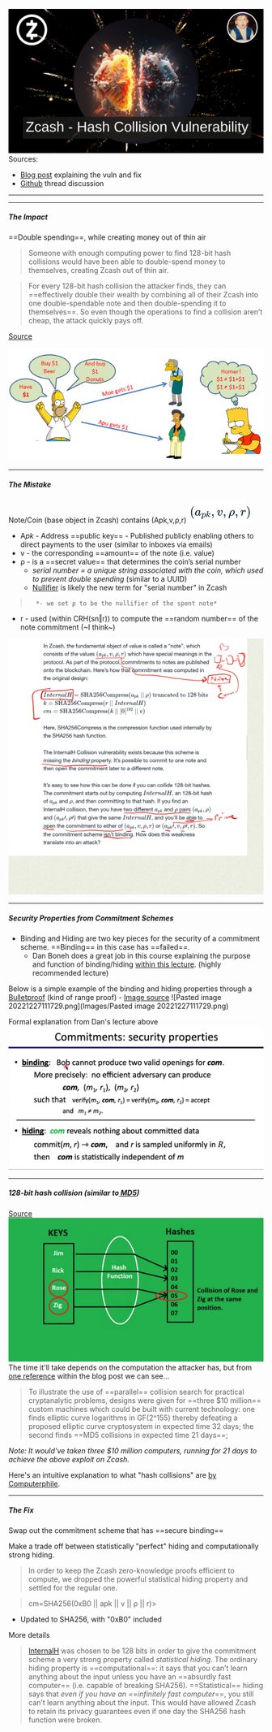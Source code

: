 ![Zcash_Vuln.png](Images/Zcash_Vuln.png)
Sources:
- [Blog post](https://electriccoin.co/blog/fixing-zcash-vulns/?utm_source=pocket_reader) explaining the vuln and fix
- [Github](https://github.com/zcash/zcash/issues/738) thread discussion 
---
---
##### The Impact

==Double spending==, while creating money out of thin air

> Someone with enough computing power to find 128-bit hash collisions would have been able to double-spend money to themselves, creating Zcash out of thin air.

> For every 128-bit hash collision the attacker finds, they can ==effectively double their wealth by combining all of their Zcash into one double-spendable note and then double-spending it to themselves==. So even though the operations to find a collision aren’t cheap, the attack quickly pays off.

[Source](https://www.linkedin.com/pulse/blockchain-double-spending-problem-harinder-seera/)

![Double_Spend.png](Images/Double_Spend.png)

---
##### The Mistake

Note/Coin (base object in Zcash) contains (Apk,v,ρ,r)
![Note_data.png](Images/Note_data.png)
- A*pk* - Address ==public key== - Published publicly enabling others to direct payments to the user (similar to inboxes via emails)
- v - the corresponding ==amount== of the note (i.e. value)
- ρ - is a ==secret value== that determines the coin’s serial number 
	- *serial number = a unique string associated with the coin, which used to prevent double spending* (similar to a UUID)
	- [Nullifier](https://zcash.github.io/orchard/design/nullifiers.html) is likely the new term for "serial number" in Zcash
> 		*- we set ρ to be the nullifier of the spent note*
- r - used (within CRH(sn‖r)) to compute the ==random number== of the note commitment (~I think~)

![The_Mistake.png](Images/The_Mistake.png)

---
##### Security Properties from Commitment Schemes 

- Binding and Hiding are two key pieces for the security of a commitment scheme. ==Binding== in this case has ==failed==. 
	- Dan Boneh does a great job in this course explaining the purpose and function of binding/hiding [within this lecture](https://youtu.be/H3GmsxRU1Kw?t=832). (highly recommended lecture)

Below is a simple example of the binding and hiding properties through a [Bulletproof](https://youtu.be/ilGfKH-kFiQ) (kind of range proof) - [Image source](https://medium.com/coinmonks/zero-knowledge-proofs-um-what-a092f0ee9f28)
![Pasted image 20221227111729.png](Images/Pasted image 20221227111729.png)

Formal explanation from Dan's lecture above
![Dan_Boneh_Binding_Hiding.png](Images/Dan_Boneh_Binding_Hiding.png)

---
##### 128-bit hash collision (similar to[ MD5](https://en.wikipedia.org/wiki/MD5#Collision_vulnerabilities))

[Source](https://www.geeksforgeeks.org/java-program-to-implement-hash-tables-chaining-with-doubly-linked-lists/)
![Hash_Collision.png](Images/Hash_Collision.png)
The time it'll take depends on the computation the attacker has, but from [one reference](http://people.scs.carleton.ca/~paulv/papers/JoC97.pdf) within the blog post we can see... 

>  To illustrate the use of ==parallel== collision search for practical cryptanalytic problems, designs were given for ==three $10 million== custom machines which could be built with current technology: one finds elliptic curve logarithms in GF(2^155) thereby defeating a proposed elliptic curve cryptosystem in expected time 32 days; the second finds ==MD5 collisions in expected time 21 days==;

*Note: It would've taken three $10 million computers, running for 21 days to achieve the above exploit on Zcash.* 

Here's an intuitive explanation to what "hash collisions" are [by Computerphile](https://youtu.be/b4b8ktEV4Bg?t=97). 

---
##### The Fix

Swap out the commitment scheme that has ==secure binding==

Make a trade off between statistically "perfect" hiding and computationally strong hiding. 

> In order to keep the Zcash zero-knowledge proofs efficient to compute, we dropped the powerful statistical hiding property and settled for the regular one.

> cm=SHA256(0xB0 || apk || v || ρ || r)> 
- Updated to SHA256, with "0xB0" included

More details
> [InternalH](http://zerocash-project.org/media/pdf/zerocash-extended-20140518.pdf) was chosen to be 128 bits in order to give the commitment scheme a very strong property called _statistical hiding_. The ordinary hiding property is ==computational==: it says that you can’t learn anything about the input unless you have an ==absurdly fast computer== (i.e. capable of breaking SHA256). ==Statistical== hiding says that _even if you have an ==infinitely fast computer_==, you still can’t learn anything about the input. This would have allowed Zcash to retain its privacy guarantees even if one day the SHA256 hash function were broken.
